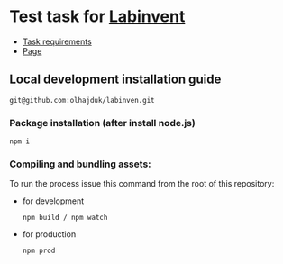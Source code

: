 # Test task for [Labinvent](http://labinvent.com/)

* [Task requirements](./docs/test_requirements.md)
* [Page](https://olhajduk.github.io/labinven/)

## Local development installation guide
```
git@github.com:olhajduk/labinven.git
```
### Package installation (after install node.js)
```
npm i
```

### Compiling and bundling assets:
To run the process issue this command from the root of this repository:

* for development
  ```
  npm build / npm watch
  ```
* for production
  ```
  npm prod
  ```
